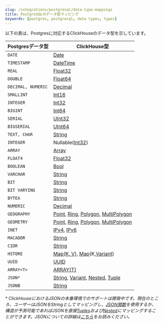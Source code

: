 ```yaml
---
slug: /integrations/postgresql/data-type-mappings
title: PostgreSQLのデータ型マッピング
keywords: [postgres, postgresql, data types, types]
---
```


以下の表は、Postgresに対応するClickHouseのデータ型を示しています。

| Postgresデータ型 | ClickHouse型 |
| --- | --- |
| `DATE` | [Date](/sql-reference/data-types/date) |
| `TIMESTAMP` | [DateTime](/sql-reference/data-types/datetime) |
| `REAL` | [Float32](/sql-reference/data-types/float) |
| `DOUBLE` | [Float64](/sql-reference/data-types/float) |
| `DECIMAL, NUMERIC` | [Decimal](/sql-reference/data-types/decimal) |
| `SMALLINT` | [Int16](/sql-reference/data-types/int-uint) |
| `INTEGER` | [Int32](/sql-reference/data-types/int-uint) |
| `BIGINT` | [Int64](/sql-reference/data-types/int-uint) |
| `SERIAL` | [UInt32](/sql-reference/data-types/int-uint) |
| `BIGSERIAL` | [UInt64](/sql-reference/data-types/int-uint) |
| `TEXT, CHAR` | [String](/sql-reference/data-types/string) |
| `INTEGER` | Nullable([Int32](/sql-reference/data-types/int-uint)) |
| `ARRAY` | [Array](/sql-reference/data-types/array) |
| `FLOAT4` | [Float32](/sql-reference/data-types/float) |
| `BOOLEAN` | [Bool](/sql-reference/data-types/boolean) |
| `VARCHAR` | [String](/sql-reference/data-types/string) |
| `BIT` | [String](/sql-reference/data-types/string) |
| `BIT VARYING` | [String](/sql-reference/data-types/string) |
| `BYTEA` | [String](/sql-reference/data-types/string) |
| `NUMERIC` | [Decimal](/sql-reference/data-types/decimal) |
| `GEOGRAPHY` | [Point](/sql-reference/data-types/geo#point), [Ring](/sql-reference/data-types/geo#ring), [Polygon](/sql-reference/data-types/geo#polygon), [MultiPolygon](/sql-reference/data-types/geo#multipolygon) |
| `GEOMETRY` | [Point](/sql-reference/data-types/geo#point), [Ring](/sql-reference/data-types/geo#ring), [Polygon](/sql-reference/data-types/geo#polygon), [MultiPolygon](/sql-reference/data-types/geo#multipolygon) |
| `INET` | [IPv4](/sql-reference/data-types/ipv4), [IPv6](/sql-reference/data-types/ipv6) |
| `MACADDR` | [String](/sql-reference/data-types/string) |
| `CIDR` | [String](/sql-reference/data-types/string) |
| `HSTORE` | [Map(K, V)](/sql-reference/data-types/map), [Map](/sql-reference/data-types/map)(K,[Variant](/sql-reference/data-types/variant)) |
| `UUID` | [UUID](/sql-reference/data-types/uuid) |
| `ARRAY<T>` | [ARRAY(T)](/sql-reference/data-types/array) |
| `JSON*` | [String](/sql-reference/data-types/string), [Variant](/sql-reference/data-types/variant), [Nested](/sql-reference/data-types/nested-data-structures/nested#nestedname1-type1-name2-type2-), [Tuple](/sql-reference/data-types/tuple) |
| `JSONB` | [String](/sql-reference/data-types/string) |

*\* ClickHouseにおけるJSONの本番環境でのサポートは開発中です。現在のところ、ユーザーはJSONをStringとしてマッピングし、[JSON関数](/sql-reference/functions/json-functions)を使用するか、構造が予測可能であればJSONを直接[Tuples](/sql-reference/data-types/tuple)および[Nested](/sql-reference/data-types/nested-data-structures/nested)にマッピングすることができます。JSONについての詳細は[こちら](/integrations/data-formats/json/overview)をお読みください。*
